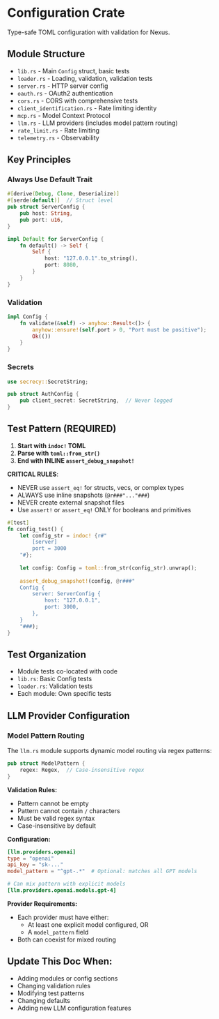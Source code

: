# Configuration Crate

Type-safe TOML configuration with validation for Nexus.

## Module Structure
- `lib.rs` - Main `Config` struct, basic tests
- `loader.rs` - Loading, validation, validation tests
- `server.rs` - HTTP server config
- `oauth.rs` - OAuth2 authentication
- `cors.rs` - CORS with comprehensive tests
- `client_identification.rs` - Rate limiting identity
- `mcp.rs` - Model Context Protocol
- `llm.rs` - LLM providers (includes model pattern routing)
- `rate_limit.rs` - Rate limiting
- `telemetry.rs` - Observability

## Key Principles

### Always Use Default Trait
```rust
#[derive(Debug, Clone, Deserialize)]
#[serde(default)]  // Struct level
pub struct ServerConfig {
    pub host: String,
    pub port: u16,
}

impl Default for ServerConfig {
    fn default() -> Self {
        Self {
            host: "127.0.0.1".to_string(),
            port: 8080,
        }
    }
}
```

### Validation
```rust
impl Config {
    fn validate(&self) -> anyhow::Result<()> {
        anyhow::ensure!(self.port > 0, "Port must be positive");
        Ok(())
    }
}
```

### Secrets
```rust
use secrecy::SecretString;

pub struct AuthConfig {
    pub client_secret: SecretString,  // Never logged
}
```

## Test Pattern (REQUIRED)

1. **Start with `indoc!` TOML**
2. **Parse with `toml::from_str()`**
3. **End with INLINE `assert_debug_snapshot!`**

**CRITICAL RULES**:
- NEVER use `assert_eq!` for structs, vecs, or complex types
- ALWAYS use inline snapshots (`@r###"..."###`)
- NEVER create external snapshot files
- Use `assert!` or `assert_eq!` ONLY for booleans and primitives

```rust
#[test]
fn config_test() {
    let config_str = indoc! {r#"
        [server]
        port = 3000
    "#};
    
    let config: Config = toml::from_str(config_str).unwrap();
    
    assert_debug_snapshot!(config, @r###"
    Config {
        server: ServerConfig {
            host: "127.0.0.1",
            port: 3000,
        },
    }
    "###);
}
```

## Test Organization
- Module tests co-located with code
- `lib.rs`: Basic Config tests
- `loader.rs`: Validation tests
- Each module: Own specific tests

## LLM Provider Configuration

### Model Pattern Routing

The `llm.rs` module supports dynamic model routing via regex patterns:

```rust
pub struct ModelPattern {
    regex: Regex,  // Case-insensitive regex
}
```

**Validation Rules:**
- Pattern cannot be empty
- Pattern cannot contain `/` characters
- Must be valid regex syntax
- Case-insensitive by default

**Configuration:**
```toml
[llm.providers.openai]
type = "openai"
api_key = "sk-..."
model_pattern = "^gpt-.*"  # Optional: matches all GPT models

# Can mix pattern with explicit models
[llm.providers.openai.models.gpt-4]
```

**Provider Requirements:**
- Each provider must have either:
  - At least one explicit model configured, OR
  - A `model_pattern` field
- Both can coexist for mixed routing

## Update This Doc When:
- Adding modules or config sections
- Changing validation rules
- Modifying test patterns
- Changing defaults
- Adding new LLM configuration features